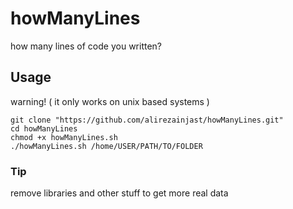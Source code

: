 # howManyLines
how many lines of code you written?

 ## Usage
 warning! ( it only works on unix based systems )
 ```shell
git clone "https://github.com/alirezainjast/howManyLines.git"
cd howManyLines
chmod +x howManyLines.sh
./howManyLines.sh /home/USER/PATH/TO/FOLDER
```
### Tip
remove libraries and other stuff to get more real data
